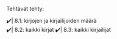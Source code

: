 Tehtävät tehty:

✔️| 8.1: kirjojen ja kirjailijoiden määrä <br>
✔️| 8.2: kaikki kirjat
✔️| 8.3: kaikki kirjailijat

